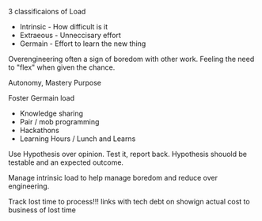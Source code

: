 ﻿3 classificaions of Load
- Intrinsic - How difficult is it
- Extraeous - Unneccisary effort
- Germain - Effort to learn the new thing

Overengineering often a sign of boredom with other work. Feeling the need to "flex" when given the chance.

Autonomy, Mastery Purpose

Foster Germain load
- Knowledge sharing
- Pair / mob programming
- Hackathons
- Learning Hours / Lunch and Learns

Use Hypothesis over opinion. Test it, report back. Hypothesis shouold be testable and an expected outcome.

Manage intrinsic load to help manage boredom and reduce over engineering.

Track lost time to process!!! links with tech debt on showign actual cost to business of lost time

